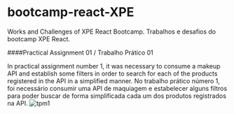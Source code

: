 # bootcamp-react-XPE
 Works and Challenges of XPE React Bootcamp.
 Trabalhos e desafios do bootcamp XPE React.

####Practical Assignment 01 / Trabalho Prático 01

In practical assignment number 1, it was necessary to consume a makeup API and establish some filters in order to search for each of the products registered in the API in a simplified manner.
No trabalho prático número 1, foi necessário consumir uma API de maquiagem e estabelecer alguns filtros para poder buscar de forma simplificada cada um dos produtos registrados na API.
![tpm1](https://github.com/LeonardoPaiv/botcamp-react/blob/main/imagens/tp01.png?raw=true)
